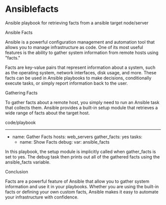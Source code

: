 # Ansiblefacts
Ansible playbook for retrieving facts from a ansible target node/server

Ansible Facts

Ansible is a powerful configuration management and automation tool that allows you to manage infrastructure as code. One of its most useful features is the ability to gather system information from remote hosts using "facts."

Facts are key-value pairs that represent information about a system, such as the operating system, network interfaces, disk usage, and more. These facts can be used in Ansible playbooks to make decisions, conditionally execute tasks, or simply report information back to the user.


Gathering Facts

To gather facts about a remote host, you simply need to run an Ansible task that collects them. Ansible provides a built-in setup module that retrieves a wide range of facts about the target host.

code/playbook


---
- name: Gather Facts
  hosts: web_servers
  gather_facts: yes
  tasks:
    - name: Show Facts
      debug:
        var: ansible_facts


In this playbook, the setup module is implicitly called when gather_facts is set to yes. The debug task then prints out all of the gathered facts using the ansible_facts variable.


Conclusion

Facts are a powerful feature of Ansible that allow you to gather system information and use it in your playbooks. Whether you are using the built-in facts or defining your own custom facts, Ansible makes it easy to automate your infrastructure with confidence.


